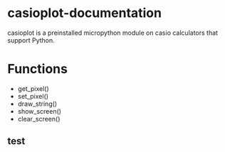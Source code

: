 # casioplot-documentation
casioplot is a preinstalled micropython module on casio calculators that support Python.

# Functions
* get_pixel()
* set_pixel()
* draw_string()
* show_screen()
* clear_screen()


## test
